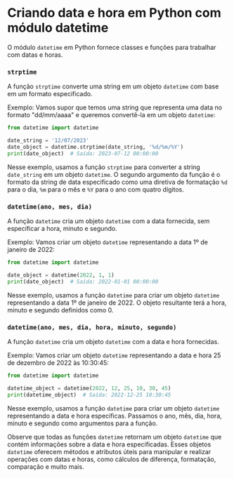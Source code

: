 # Criando data e hora em Python com módulo datetime

O módulo `datetime` em Python fornece classes e funções para trabalhar com datas e horas.

### `strptime`

A função `strptime` converte uma string em um objeto `datetime` com base em um formato especificado.

Exemplo:
Vamos supor que temos uma string que representa uma data no formato "dd/mm/aaaa" e queremos convertê-la em um objeto `datetime`:

```python
from datetime import datetime

date_string = '12/07/2023'
date_object = datetime.strptime(date_string, '%d/%m/%Y')
print(date_object)  # Saída: 2023-07-12 00:00:00
```

Nesse exemplo, usamos a função `strptime` para converter a string `date_string` em um objeto `datetime`. O segundo argumento da função é o formato da string de data especificado como uma diretiva de formatação `%d` para o dia, `%m` para o mês e `%Y` para o ano com quatro dígitos.

### `datetime(ano, mes, dia)`

A função `datetime` cria um objeto `datetime` com a data fornecida, sem especificar a hora, minuto e segundo.

Exemplo:
Vamos criar um objeto `datetime` representando a data 1º de janeiro de 2022:

```python
from datetime import datetime

date_object = datetime(2022, 1, 1)
print(date_object)  # Saída: 2022-01-01 00:00:00
```

Nesse exemplo, usamos a função `datetime` para criar um objeto `datetime` representando a data 1º de janeiro de 2022. O objeto resultante terá a hora, minuto e segundo definidos como 0.

### `datetime(ano, mes, dia, hora, minuto, segundo)`

A função `datetime` cria um objeto `datetime` com a data e hora fornecidas.

Exemplo:
Vamos criar um objeto `datetime` representando a data e hora 25 de dezembro de 2022 às 10:30:45:

```python
from datetime import datetime

datetime_object = datetime(2022, 12, 25, 10, 30, 45)
print(datetime_object)  # Saída: 2022-12-25 10:30:45
```

Nesse exemplo, usamos a função `datetime` para criar um objeto `datetime` representando a data e hora específicas. Passamos o ano, mês, dia, hora, minuto e segundo como argumentos para a função.

Observe que todas as funções `datetime` retornam um objeto `datetime` que contém informações sobre a data e hora especificadas. Esses objetos `datetime` oferecem métodos e atributos úteis para manipular e realizar operações com datas e horas, como cálculos de diferença, formatação, comparação e muito mais.
